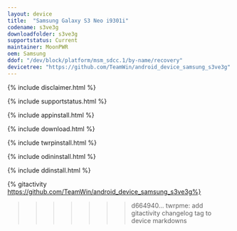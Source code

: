 ```yaml
---
layout: device
title:  "Samsung Galaxy S3 Neo i9301i"
codename: s3ve3g
downloadfolder: s3ve3g
supportstatus: Current
maintainer: MoonPWR
oem: Samsung
ddof: "/dev/block/platform/msm_sdcc.1/by-name/recovery"
devicetree: "https://github.com/TeamWin/android_device_samsung_s3ve3g"
---
```


{% include disclaimer.html %}

{% include supportstatus.html %}

{% include appinstall.html %}

{% include download.html %}

{% include twrpinstall.html %}

{% include odininstall.html %}

{% include ddinstall.html %}

{% gitactivity  https://github.com/TeamWin/android_device_samsung_s3ve3g%}
>>>>>>> d664940... twrpme: add gitactivity changelog tag to device markdowns

